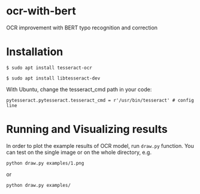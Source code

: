 # ocr-with-bert
OCR improvement with BERT typo recognition and correction

# Installation
`$ sudo apt install tesseract-ocr`

`$ sudo apt install libtesseract-dev`


With Ubuntu, change the tesseract_cmd path in your code:

`pytesseract.pytesseract.tesseract_cmd = r'/usr/bin/tesseract' # config line`


# Running and Visualizing results

In order to plot the example results of OCR model, run `draw.py` function. You can test on the single image or on the whole directory, e.g.

`python draw.py examples/1.png`

or

`python draw.py examples/`
